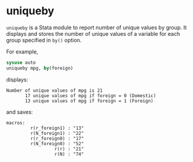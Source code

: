 # uniqueby

`uniqueby` is a Stata module to report number of unique values by group. It displays and stores the number of unique values of a variable for each group specified in `by()` option.

For example,
```stata
sysuse auto
uniqueby mpg, by(foreign)
```
displays:
```
Number of unique values of mpg is 21
       17 unique values of mpg if foreign = 0 (Domestic)
       13 unique values of mpg if foreign = 1 (Foreign)
```
and saves:
```
macros:
         r(r_foreign1) : "13"
         r(N_foreign1) : "22"
         r(r_foreign0) : "17"
         r(N_foreign0) : "52"
                  r(r) : "21"
                  r(N) : "74"
```
